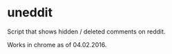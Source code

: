 # uneddit
Script that shows hidden / deleted comments on reddit. 

Works in chrome as of 04.02.2016.
